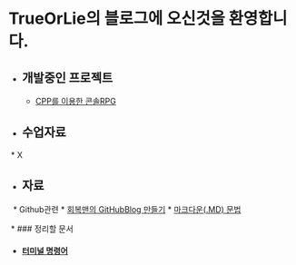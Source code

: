 # TrueOrLie의 블로그에 오신것을 환영합니다.

* ## 개발중인 프로젝트 
  * [CPP를 이용한 콘솔RPG](https://github.com/TrueOrLie/RPGGaming)
  

* ## 수업자료
  * X

* ## 자료
   * Github관련
     * [회복맨의 GitHubBlog 만들기](http://recoveryman.tistory.com/321?category=635733)
     * [마크다운(.MD) 문법](http://blog.hyeyoonjung.com/2017/05/30/how-to-use-markdown/)
   
  * ### 정리할 문서
   * #### [터미널 명령어](https://www.mireene.com/webimg/linux_tip1.htm)

     
